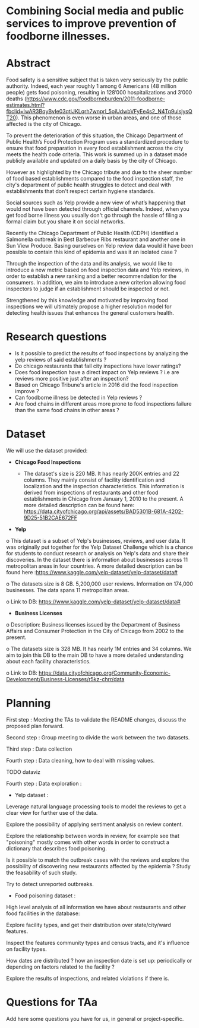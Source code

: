 
# Combining Social media and public services to improve prevention of foodborne illnesses.

# Abstract

Food safety is a sensitive subject that is taken very seriously by the public authority. Indeed, each year  roughly 1 among 6 Americans (48 million people) gets food poisoning, resulting in 128’000 hospitalizations and 3’000 deaths (https://www.cdc.gov/foodborneburden/2011-foodborne-estimates.html?fbclid=IwAR3BqyBvIe03qtiJKLqrh7wnprI_5oiUdwbVFyEe4s2_N4Tq9ulsjysQT20). This phenomenon is even worse in urban areas, and one of those affected is the city of Chicago.  

To prevent the deterioration of this situation, the Chicago Department of Public Health’s Food Protection Program uses a standardized procedure to ensure that food preparation in every food establishment across the city meets the health code criteria. This work is summed up in a dataset made publicly available and updated on a daily basis by the city of Chicago. 

However as highlighted by the Chicago tribute and due to the sheer number of food based establishments compared to the food inspection staff, the city's department of public health struggles to detect and deal with establishments that don't respect certain hygiene standards. 

Social sources such as Yelp provide a new view of what’s happening that would not have been detected through official channels. Indeed, when you get food borne illness you usually don't go through the hassle of filing a formal claim but you share it on social networks. 

Recently the Chicago Department of Public Health (CDPH) identified a Salmonella outbreak in Best Barbecue Ribs restaurant and another one in Sun View Produce. Basing ourselves on Yelp review data would it have been possible to contain this kind of epidemia and was it an isolated case ?

Through the inspection of the data and its analysis, we would like to introduce a new metric based on food inspection data and Yelp reviews, in order to establish a new ranking and a better recommendation for the consumers. In addition, we aim to introduce a new criterion allowing food inspectors to judge if an establishment should be inspected or not. 

Strengthened by this knowledge and motivated by improving food inspections we will ultimately propose a higher resolution model for detecting health issues that enhances the general customers health.

# Research questions

- Is it possible to predict the results of food inspections by analyzing the yelp reviews of said establishments ?
- Do chicago restaurants that fail city inspections have lower ratings?
- Does food inspection have a direct impact on Yelp reviews ? i.e are reviews more positive just after an inspection?
- Based on Chicago Tribune's article in 2016 did the food inspection improve ?
- Can foodborne illness be detected in Yelp reviews ?
- Are food chains in different areas more prone to food inspections failure than the same food chains in other areas ?

# Dataset

We will use the dataset provided:  

- **Chicago Food Inspections**

    - The dataset's size is 220 MB. It has nearly 200K entries and 22 columns. They mainly consist of facility identification and localization and the inspection characteristics. This information is derived from inspections of restaurants and other food establishments in Chicago from January 1, 2010 to the present. A more detailed description can be found here: https://data.cityofchicago.org/api/assets/BAD5301B-681A-4202-9D25-51B2CAE672FF

- **Yelp**

o This dataset is a subset of Yelp's businesses, reviews, and user data. It was originally put together for the Yelp Dataset Challenge which is a chance for students to conduct research or analysis on Yelp's data and share their discoveries. In the dataset there is information about businesses across 11 metropolitan areas in four countries.  A more detailed description can be found here :https://www.kaggle.com/yelp-dataset/yelp-dataset/data#

o The datasets size is 8 GB. 5,200,000 user reviews. Information on 174,000 businesses. The data spans 11 metropolitan areas.

o Link to DB: https://www.kaggle.com/yelp-dataset/yelp-dataset/data#

- **Business Licenses**

o Description: Business licenses issued by the Department of Business Affairs and Consumer Protection in the City of Chicago from 2002 to the present.

o The datasets size is 328 MB. It has nearly 1M entries and 34 columns. We aim to join this DB to the main DB to have a more detailed understanding about each facility characteristics.

o Link to DB: https://data.cityofchicago.org/Community-Economic-Development/Business-Licenses/r5kz-chrr/data


# Planning

First step : Meeting the TAs to validate the README changes, discuss the proposed plan forward.

Second step : Group meeting to divide the work between the two datasets.

Third step : Data collection

Fourth step : Data cleaning, how to deal with missing values.

TODO dataviz

Fourth step : Data exploration :

- Yelp dataset :

Leverage natural language processing tools to model the reviews to get a clear view for further use of the data.

Explore the possibility of applying sentiment analysis on review content.

Explore the relationship between words in review, for example see that "poisoning" mostly comes with other words in order to construct a dictionary that describes food poisoning.

Is it possible to match the outbreak cases with the reviews and explore the possibility of discovering new restaurants affected by the epidemia ? Study the feasability of such study.

Try to detect unreported outbreaks.

- Food poisoning dataset : 

High level analysis of all information we have about restaurants and other food facilities in the database: 

Explore facility types, and get their distribution over state/city/ward features. 

Inspect the features community types and census tracts, and it's influence on facility types.

How dates are distributed ? how an inspection date is set up: periodically or depending on factors related to the                 facility ?

Explore the results of inspections, and related violations if there is.

# Questions for TAa

Add here some questions you have for us, in general or project-specific.

